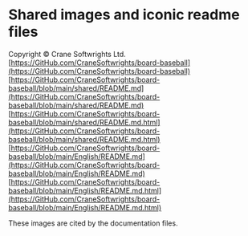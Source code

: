 # Shared images and iconic readme files

Copyright © Crane Softwrights Ltd.
[https://GitHub.com/CraneSoftwrights/board-baseball](https://GitHub.com/CraneSoftwrights/board-baseball)  
[https://GitHub.com/CraneSoftwrights/board-baseball/blob/main/shared/README.md](https://GitHub.com/CraneSoftwrights/board-baseball/blob/main/shared/README.md)  
[https://GitHub.com/CraneSoftwrights/board-baseball/blob/main/shared/README.md.html](https://GitHub.com/CraneSoftwrights/board-baseball/blob/main/shared/README.md.html)  
[https://GitHub.com/CraneSoftwrights/board-baseball/blob/main/English/README.md](https://GitHub.com/CraneSoftwrights/board-baseball/blob/main/English/README.md)  
[https://GitHub.com/CraneSoftwrights/board-baseball/blob/main/English/README.md.html](https://GitHub.com/CraneSoftwrights/board-baseball/blob/main/English/README.md.html)  

These images are cited by the documentation files.